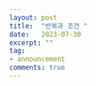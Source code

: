 ```yaml
---
layout: post
title:  "반복과 조건 "
date:   2023-07-30
excerpt: ""
tag:
- announcement
comments: true
---
```

